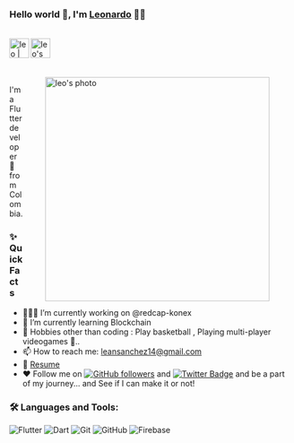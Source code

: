 ### Hello world 👋, I'm [Leonardo](https://github.com/LeonardoAndresSanchez) 👨‍💻

<br/>

<div style="display:flex; align-items:center">


<a href="https://twitter.com/s4nchez_leo">
  <img align="left" alt="leo | Twitter" width="35px" src="https://assets.stickpng.com/thumbs/580b57fcd9996e24bc43c53e.png" />
</a>

<a href="leansanchez15@gmail.com">
  <img align="left" alt="leo's Email" width="35px" src="https://cdn-icons-png.flaticon.com/512/888/888853.png" />
</a>
</div>

<br/>
<br/>

<img align="right" height="400px" style="margin-right:40px; margin-left:40px" alt="leo's photo" src="https://i.ibb.co/yhymDwk/Nuevo-proyecto.png" />
<p>
I'm a Flutter developer 🚀 from Colombia.
<br/>

  
### ✨ Quick Facts

-   👨🏽‍💻 I’m currently working on @redcap-konex 
-   🌱 I’m currently learning Blockchain
-   🎿 Hobbies other than coding : Play basketball , Playing multi-player videogames 🤖..
-   📫 How to reach me: leansanchez14@gmail.com
-   📝 [Resume](https://drive.google.com/drive/u/0/folders/1svXeuQ15FRQudStrnDx_zGbFa45Jv0ly)
-   ♥ Follow me on [![GitHub followers](https://img.shields.io/github/followers/LeonardoAndresSanchez?label=Follow&style=social)](https://github.com/javcho23/?tab=follow) and [![Twitter Badge](https://img.shields.io/badge/-@s4nchez_leo-1ca0f1?style=flat-rounded&labelColor=1ca0f1&logo=twitter&logoColor=white&link=https://twitter.com/s4nchez_leo)](https://twitter.com/s4nchez_leo)
and be a part of my journey... and See if I can make it or not!

### 🛠️ Languages and Tools:

![Flutter](https://img.shields.io/badge/-Flutter-black?style=flat-rouded&logo=flutter)
![Dart](https://img.shields.io/badge/-Dart-black?style=flat-rouded&logo=dart)
![Git](https://img.shields.io/badge/-Git-black?style=flat-rouded&logo=git)
![GitHub](https://img.shields.io/badge/-GitHub-black?style=flat-rouded&logo=github)
![Firebase](https://img.shields.io/badge/-Firebase-black?style=flat-square&logo=Firebase)
